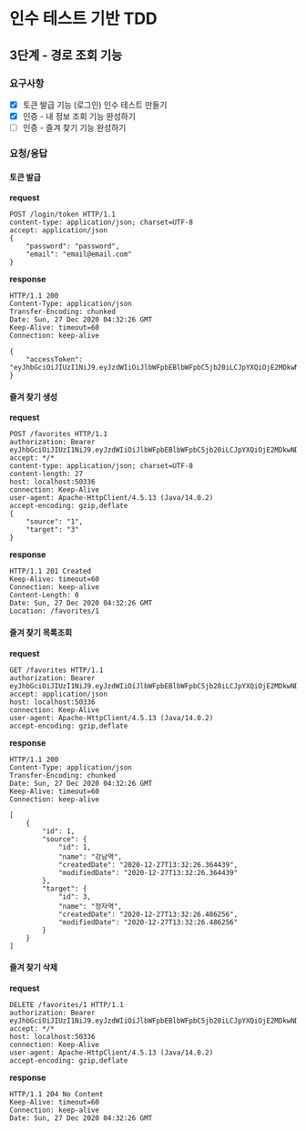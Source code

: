 # 인수 테스트 기반 TDD
## 3단계 - 경로 조회 기능

### 요구사항
- [x] 토큰 발급 기능 (로그인) 인수 테스트 만들기
- [x] 인증 - 내 정보 조회 기능 완성하기
- [ ] 인증 - 즐겨 찾기 기능 완성하기

### 요청/응답
#### 토큰 발급
**request**
```http request
POST /login/token HTTP/1.1
content-type: application/json; charset=UTF-8
accept: application/json
{
    "password": "password",
    "email": "email@email.com"
}
```
**response**
```http request
HTTP/1.1 200
Content-Type: application/json
Transfer-Encoding: chunked
Date: Sun, 27 Dec 2020 04:32:26 GMT
Keep-Alive: timeout=60
Connection: keep-alive

{
    "accessToken": "eyJhbGciOiJIUzI1NiJ9.eyJzdWIiOiJlbWFpbEBlbWFpbC5jb20iLCJpYXQiOjE2MDkwNDM1NDYsImV4cCI6MTYwOTA0NzE0Nn0.dwBfYOzG_4MXj48Zn5Nmc3FjB0OuVYyNzGqFLu52syY"
}
```

#### 즐겨 찾기 생성
**request**
```http request
POST /favorites HTTP/1.1
authorization: Bearer eyJhbGciOiJIUzI1NiJ9.eyJzdWIiOiJlbWFpbEBlbWFpbC5jb20iLCJpYXQiOjE2MDkwNDM1NDYsImV4cCI6MTYwOTA0NzE0Nn0.dwBfYOzG_4MXj48Zn5Nmc3FjB0OuVYyNzGqFLu52syY
accept: */*
content-type: application/json; charset=UTF-8
content-length: 27
host: localhost:50336
connection: Keep-Alive
user-agent: Apache-HttpClient/4.5.13 (Java/14.0.2)
accept-encoding: gzip,deflate
{
    "source": "1",
    "target": "3"
}
```
**response**
```http request
HTTP/1.1 201 Created
Keep-Alive: timeout=60
Connection: keep-alive
Content-Length: 0
Date: Sun, 27 Dec 2020 04:32:26 GMT
Location: /favorites/1
```

#### 즐겨 찾기 목록조회
**request**
```http request
GET /favorites HTTP/1.1
authorization: Bearer eyJhbGciOiJIUzI1NiJ9.eyJzdWIiOiJlbWFpbEBlbWFpbC5jb20iLCJpYXQiOjE2MDkwNDM1NDYsImV4cCI6MTYwOTA0NzE0Nn0.dwBfYOzG_4MXj48Zn5Nmc3FjB0OuVYyNzGqFLu52syY
accept: application/json
host: localhost:50336
connection: Keep-Alive
user-agent: Apache-HttpClient/4.5.13 (Java/14.0.2)
accept-encoding: gzip,deflate
```

**response**
```http request
HTTP/1.1 200 
Content-Type: application/json
Transfer-Encoding: chunked
Date: Sun, 27 Dec 2020 04:32:26 GMT
Keep-Alive: timeout=60
Connection: keep-alive

[
    {
        "id": 1,
        "source": {
            "id": 1,
            "name": "강남역",
            "createdDate": "2020-12-27T13:32:26.364439",
            "modifiedDate": "2020-12-27T13:32:26.364439"
        },
        "target": {
            "id": 3,
            "name": "정자역",
            "createdDate": "2020-12-27T13:32:26.486256",
            "modifiedDate": "2020-12-27T13:32:26.486256"
        }
    }
]
```

#### 즐겨 찾기 삭제
**request**
```http request
DELETE /favorites/1 HTTP/1.1
authorization: Bearer eyJhbGciOiJIUzI1NiJ9.eyJzdWIiOiJlbWFpbEBlbWFpbC5jb20iLCJpYXQiOjE2MDkwNDM1NDYsImV4cCI6MTYwOTA0NzE0Nn0.dwBfYOzG_4MXj48Zn5Nmc3FjB0OuVYyNzGqFLu52syY
accept: */*
host: localhost:50336
connection: Keep-Alive
user-agent: Apache-HttpClient/4.5.13 (Java/14.0.2)
accept-encoding: gzip,deflate
```

**response**
```http request
HTTP/1.1 204 No Content
Keep-Alive: timeout=60
Connection: keep-alive
Date: Sun, 27 Dec 2020 04:32:26 GMT
```
